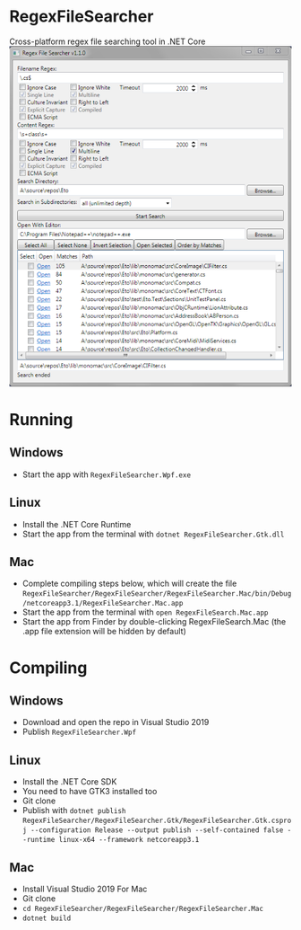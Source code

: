 # RegexFileSearcher
Cross-platform regex file searching tool in .NET Core
![](https://github.com/CommonLoon102/RegexFileSearcher/blob/master/image/screenshot.png?raw=true)
# Running
## Windows
 - Start the app with `RegexFileSearcher.Wpf.exe`
## Linux
 - Install the .NET Core Runtime
 - Start the app from the terminal with `dotnet RegexFileSearcher.Gtk.dll`
## Mac
 - Complete compiling steps below, which will create the file `RegexFileSearcher/RegexFileSearcher/RegexFileSearcher.Mac/bin/Debug/netcoreapp3.1/RegexFileSearcher.Mac.app`
 - Start the app from the terminal with `open RegexFileSearch.Mac.app`
 - Start the app from Finder by double-clicking RegexFileSearch.Mac (the .app file extension will be hidden by default)
# Compiling
## Windows
 - Download and open the repo in Visual Studio 2019
 - Publish `RegexFileSearcher.Wpf`
## Linux
 - Install the .NET Core SDK
 - You need to have GTK3 installed too
 - Git clone
 - Publish with `dotnet publish RegexFileSearcher/RegexFileSearcher.Gtk/RegexFileSearcher.Gtk.csproj --configuration Release --output publish --self-contained false --runtime linux-x64 --framework netcoreapp3.1`
## Mac
 - Install Visual Studio 2019 For Mac
 - Git clone
 - `cd RegexFileSearcher/RegexFileSearcher/RegexFileSearcher.Mac`
 - `dotnet build`
 
